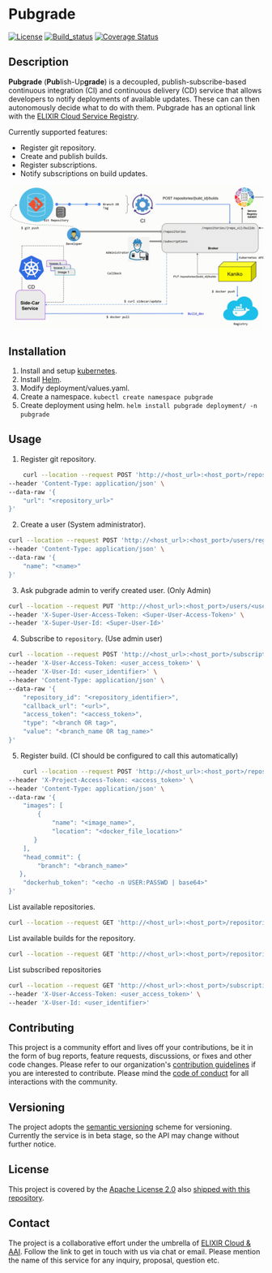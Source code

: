 # Pubgrade

[![License][badge-license]][badge-url-license]
[![Build_status][badge-build-status]][badge-url-build-status]
[![Coverage Status][coverage-badge-svg]][badge-url-coverage]

## Description

**Pubgrade** (**Pub**lish-Up**grade**) is a decoupled, publish-subscribe-based
continuous integration (CI) and continuous delivery (CD) service that allows
developers to notify deployments of available updates. These can can then
autonomously decide what to do with them. Pubgrade has an optional link with
the [ELIXIR Cloud Service Registry][elixir-cloud-registry].

Currently supported features:

- Register git repository.
- Create and publish builds.
- Register subscriptions.
- Notify subscriptions on build updates.

![app-schema](images/app-schema-animation.gif)

## Installation

1. Install and setup [kubernetes][kubernetes-install].
2. Install [Helm][helm-install].
3. Modify deployment/values.yaml.
4. Create a namespace. `kubectl create namespace pubgrade`
5. Create deployment using helm. `helm install pubgrade deployment/ -n pubgrade`

## Usage

1. Register git repository.

```bash
    curl --location --request POST 'http://<host_url>:<host_port>/repositories' \
--header 'Content-Type: application/json' \
--data-raw '{
    "url": "<repository_url>"
}'
```

2. Create a user (System administrator).

```bash
curl --location --request POST 'http://<host_url>:<host_port>/users/register' \
--header 'Content-Type: application/json' \
--data-raw '{
    "name": "<name>"
}'
```

3. Ask pubgrade admin to verify created user. (Only Admin) 

```bash
curl --location --request PUT 'http://<host_url>:<host_port>/users/<user-id>/verify' \
--header 'X-Super-User-Access-Token: <Super-User-Access-Token>' \
--header 'X-Super-User-Id: <Super-User-Id>'
```

4. Subscribe to `repository`. (Use admin user)

```bash
curl --location --request POST 'http://<host_url>:<host_port>/subscriptions' \
--header 'X-User-Access-Token: <user_access_token>' \
--header 'X-User-Id: <user_identifier>' \
--header 'Content-Type: application/json' \
--data-raw '{
    "repository_id": "<repository_identifier>",
    "callback_url": "<url>",
    "access_token": "<access_token>",
    "type": "<branch OR tag>",
    "value": "<branch_name OR tag_name>"
}'
```

5. Register build. (CI should be configured to call this automatically)

```bash
    curl --location --request POST 'http://<host_url>:<host_port>/repositories/{repo_id}/builds' \
--header 'X-Project-Access-Token: <access_token>' \
--header 'Content-Type: application/json' \
--data-raw '{
    "images": [
        {
            "name": "<image_name>",
            "location": "<docker_file_location>"
       }
    ],
    "head_commit": {
        "branch": "<branch_name>"
   },
    "dockerhub_token": "<echo -n USER:PASSWD | base64>"
}'
```

List available repositories.

```bash
curl --location --request GET 'http://<host_url>:<host_port>/repositories'
```

List available builds for the repository.

```bash
curl --location --request GET 'http://<host_url>:<host_port>/repositories/{repo_id}/builds'
```

List subscribed repositories

```bash
curl --location --request GET 'http://<host_url>:<host_port>/subscriptions' \
--header 'X-User-Access-Token: <user_access_token>' \
--header 'X-User-Id: <user_identifier>'
```

## Contributing

This project is a community effort and lives off your contributions, be it in
the form of bug reports, feature requests, discussions, or fixes and other code
changes. Please refer to our organization's [contribution guidelines][contributing] if you are interested to
contribute. Please mind the [code of conduct][coc] for all interactions with
the community.

## Versioning

The project adopts the [semantic versioning][semver] scheme for versioning.
Currently the service is in beta stage, so the API may change without further
notice.

## License

This project is covered by the [Apache License 2.0][license-apache]
also [shipped with this repository][license].

## Contact

The project is a collaborative effort under the umbrella
of [ELIXIR Cloud & AAI][elixir-cloud]. Follow the link to get in touch with us
via chat or email. Please mention the name of this service for any inquiry,
proposal, question etc.

[badge-build-status]: https://travis-ci.com/elixir-cloud-aai/Broker.svg?branch=feature_controllers
[badge-license]: https://img.shields.io/badge/license-Apache%202.0-blue.svg
[badge-url-build-status]: https://travis-ci.com/elixir-cloud-aai/Broker
[badge-url-coverage]: https://coveralls.io/github/elixir-cloud-aai/Broker?branch=feature_controllers
[coverage-badge-svg]: https://coveralls.io/repos/github/elixir-cloud-aai/Broker/badge.svg?branch=feature_controllers
[contributing]: https://github.com/elixir-cloud-aai/elixir-cloud-aai/blob/dev/CONTRIBUTING.md
[elixir-cloud]: https://github.com/elixir-cloud-aai/elixir-cloud-aai
[elixir-cloud-registry]: https://cloud-registry.rahtiapp.fi/ga4gh/registry/v1/ui/
[helm-install]: https://helm.sh/docs/intro/install/
[kubernetes-install]: https://kubernetes.io/docs/tasks/tools/
[semver]: https://semver.org/
[license-apache]: https://www.apache.org/licenses/LICENSE-2.0
[license]: LICENSE
[badge-license]: https://img.shields.io/badge/license-Apache%202.0-blue.svg
[badge-url-license]: http://www.apache.org/licenses/LICENSE-2.0
[ga4gh]: https://www.ga4gh.org/
[coc]: https://github.com/elixir-cloud-aai/elixir-cloud-aai/blob/dev/CODE_OF_CONDUCT.md